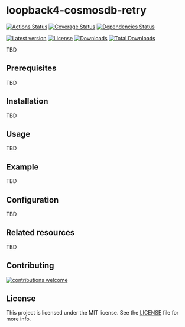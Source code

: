 # loopback4-cosmosdb-retry

[![Actions Status](https://github.com/nflaig/loopback4-cosmosdb-retry/workflows/build/badge.svg)](https://github.com/nflaig/loopback4-cosmosdb-retry/actions)
[![Coverage Status](https://coveralls.io/repos/github/nflaig/loopback4-cosmosdb-retry/badge.svg?branch=master)](https://coveralls.io/github/nflaig/loopback4-cosmosdb-retry?branch=master)
[![Dependencies Status](https://david-dm.org/nflaig/loopback4-cosmosdb-retry/status.svg)](https://david-dm.org/nflaig/loopback4-cosmosdb-retry)

[![Latest version](https://img.shields.io/npm/v/loopback4-cosmosdb-retry.svg?style=flat-square)](https://www.npmjs.com/package/loopback4-cosmosdb-retry)
[![License](https://img.shields.io/github/license/nflaig/loopback4-cosmosdb-retry.svg?color=blue&label=License&style=flat-square)](https://github.com/nflaig/loopback4-cosmosdb-retry/blob/master/LICENSE)
[![Downloads](https://img.shields.io/npm/dw/loopback4-cosmosdb-retry.svg?label=Downloads&style=flat-square&color=blue)](https://www.npmjs.com/package/loopback4-cosmosdb-retry)
[![Total Downloads](https://img.shields.io/npm/dt/loopback4-cosmosdb-retry.svg?label=Total%20Downloads&style=flat-square&color=blue)](https://www.npmjs.com/package/loopback4-cosmosdb-retry)

TBD

## Prerequisites

TBD

## Installation

TBD

## Usage

TBD

## Example

TBD

## Configuration

TBD

## Related resources

TBD

## Contributing

[![contributions welcome](https://img.shields.io/badge/contributions-welcome-brightgreen.svg?style=flat)](https://github.com/nflaig/loopback4-cosmosdb-retry/issues)

## License

This project is licensed under the MIT license. See the [LICENSE](LICENSE) file for more info.
